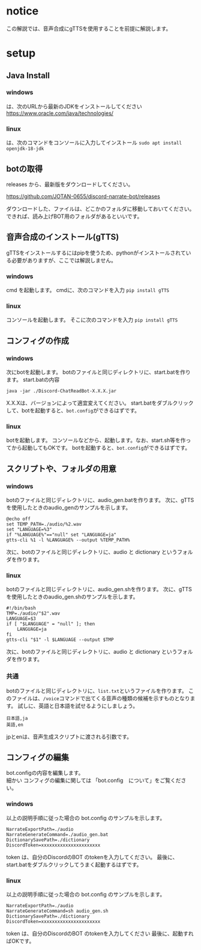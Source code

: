 # notice
この解説では、音声合成にgTTSを使用することを前提に解説します。

# setup
## Java Install
### windows
は、次のURLから最新のJDKをインストールしてください
https://www.oracle.com/java/technologies/
### linux
は、次のコマンドをコンソールに入力してインストール
`sudo apt install openjdk-18-jdk`

## botの取得
releases から、最新版をダウンロードしてください。

https://github.com/JOTAN-0655/discord-narrate-bot/releases

ダウンロードした、ファイルは、どこかのフォルダに移動しておいてください。
できれば、読み上げBOT用のフォルダがあるといいです。

## 音声合成のインストール(gTTS)
gTTSをインストールするにはpipを使うため、pythonがインストールされている必要がありますが、ここでは解説しません。
### windows
cmd を起動します。
cmdに、次のコマンドを入力
`pip install gTTS`
### linux
コンソールを起動します。
そこに次のコマンドを入力
`pip install gTTS`

## コンフィグの作成
### windows
次にbotを起動します。
botのファイルと同じディレクトリに、start.batを作ります。
start.batの内容
```
java -jar ./Discord-ChatReadBot-X.X.X.jar
```
X.X.Xは、バージョンによって適宜変えてください。
start.batをダブルクリックして、botを起動すると、`bot.config`ができるはずです。
### linux
botを起動します。
コンソールなどから、起動します。なお、start.sh等を作ってから起動してもOKです。
botを起動すると、`bot.config`ができるはずです。

## スクリプトや、フォルダの用意
### windows
botのファイルと同じディレクトリに、audio_gen.batを作ります。
次に、gTTSを使用したときのaudio_genのサンプルを示します。
```
@echo off
set TEMP_PATH=./audio/%2.wav
set "LANGUAGE=%3"
if "%LANGUAGE%"=="null" set "LANGUAGE=ja"
gtts-cli %1 -l %LANGUAGE% --output %TEMP_PATH%
```
次に、botのファイルと同じディレクトリに、audio と dictionary というフォルダを作ります。

### linux
botのファイルと同じディレクトリに、audio_gen.shを作ります。
次に、gTTSを使用したときのaudio_gen.shのサンプルを示します。
```
#!/bin/bash
TMP=./audio/"$2".wav
LANGUAGE=$3
if [ "$LANGUAGE" = "null" ]; then
    LANGUAGE=ja
fi
gtts-cli "$1" -l $LANGUAGE --output $TMP
```
次に、botのファイルと同じディレクトリに、audio と dictionary というフォルダを作ります。

### 共通
botのファイルと同じディレクトリに、`list.txt`というファイルを作ります。
このファイルは、`/voice`コマンドで出てくる音声の種類の候補を示すものとなります。
試しに、英語と日本語を試せるようにしましょう。
```
日本語,ja
英語,en
```
jpとenは、音声生成スクリプトに渡される引数です。

## コンフィグの編集
bot.configの内容を編集します。<br>
細かい コンフィグの編集に関しては 「bot.config　について」をご覧ください。
### windows
以上の説明手順に従った場合の bot.config のサンプルを示します。
```
NarrateExportPath=./audio
NarrateGenerateCommand=./audio_gen.bat
DictionarySavePath=./dictionary
DiscordToken=xxxxxxxxxxxxxxxxxxxxxx
```
token は、自分のDiscordのBOT のtokenを入力してください。
最後に、start.batをダブルクリックしてうまく起動するはずです。

### linux
以上の説明手順に従った場合の bot.config のサンプルを示します。
```
NarrateExportPath=./audio
NarrateGenerateCommand=sh audio_gen.sh
DictionarySavePath=./dictionary
DiscordToken=xxxxxxxxxxxxxxxxxxxxxx
```
token は、自分のDiscordのBOT のtokenを入力してください
最後に、起動すればOKです。
